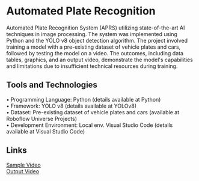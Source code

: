 ﻿# Automated Plate Recognition 
 Automated Plate Recognition System (APRS) utilizing state-of-the-art AI techniques in image processing. The system was implemented using Python and the YOLO v8 object detection algorithm. The project involved training a model with a pre-existing dataset of vehicle plates and cars, followed by testing the model on a video. The outcomes, including data tables, graphics, and an output video, demonstrate the model's capabilities and limitations due to insufficient technical resources during training. 

## Tools and Technologies
• Programming Language: Python (details available at Python) <br />
• Framework: YOLO v8 (details available at YOLOv8) <br />
• Dataset: Pre-existing dataset of vehicle plates and cars (available at Roboflow Universe
Projects) <br />
• Development Environment: Local env. Visual Studio Code (details available at 
Visual Studio Code) <br />

## Links 
[Sample Video](https://www.pexels.com/video/traffic-flow-in-the-highway-2103099/) <br />
[Output Video](https://youtu.be/TDIcnh5MEKY) <br />
